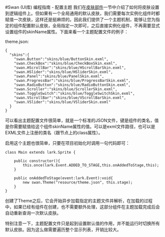 #Swan (UI库) 编程指南 - 配置主题
我们在[皮肤部件](4-2-skin-part.md)一节中介绍了如何将皮肤设置到逻辑组件上。但如果有一个全局通用的默认皮肤，我们需要每次实例化组件时都赋值一次皮肤，这样还是挺麻烦的。因此我们提供了一个主题机制，能够让您为指定的组件配置默认皮肤，全局指定一次即可，之后直接实例化组件，不再需要显式设置组件的skinName属性。下面来看一个主题配置文件的例子：

theme.json:

```
{
  "skins":{
    "swan.Button":"skins/blue/ButtonSkin.exml",
    "swan.CheckBox":"skins/blue/CheckBoxSkin.exml",
    "swan.HScrollBar":"skins/blue/HScrollBarSkin.exml",
    "swan.HSlider":"skins/blue/HSliderSkin.exml",
    "swan.Panel":"skins/blue/PanelSkin.exml",
    "swan.ProgressBar":"skins/blue/ProgressBarSkin.exml",
    "swan.RadioButton":"skins/blue/RadioButtonSkin.exml",
    "swan.Scroller":"skins/blue/ScrollerSkin.exml",
    "swan.ToggleSwitch":"skins/blue/ToggleSwitchSkin.exml",
    "swan.VScrollBar":"skins/blue/VScrollBarSkin.exml",
    "swan.VSlider":"skins/blue/VSliderSkin.exml"
  }
}
```

可以看出主题配置文件很简单，就是一个标准的JSON文件，键是组件的类名，值是你需要赋值给这个组件skinName属性的值。可以是exml文件路径，也可以是EXML文件上注册的类名（跟节点上的class属性）。

启用这个主题也很简单，只要在项目初始化时调用一句代码即可：

```
class Main extends lark.Sprite {
    
    public constructor(){
        this.once(lark.Event.ADDED_TO_STAGE,this.onAddedToStage,this);
    }
    
    public onAddedToStage(event:lark.Event):void{
        new swan.Theme("resource/theme.json", this.stage);
    }
}
```

创建了Theme之后，它会开始异步加载指定的主题文件并解析，在加载的过程中，如果已经有组件在创建，也不需要额外处理，这部分组件在主题加载完成后会自动重新查询一次默认皮肤。

特别注意一下，主题配置文件只是起到设置默认值的作用，并不能运行时切换所有默认皮肤。因为这么做需要遍历整个显示列表，开销比较大。